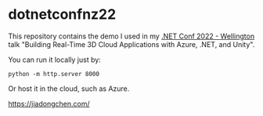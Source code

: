 # dotnetconfnz22

This repository contains the demo I used in my [.NET Conf 2022 - Wellington](https://www.meetup.com/wellidotnet/events/289204355/) talk "Building Real-Time 3D Cloud Applications with Azure, .NET, and Unity".

You can run it locally just by:

```
python -m http.server 8000
```

Or host it in the cloud, such as Azure.

https://jiadongchen.com/



